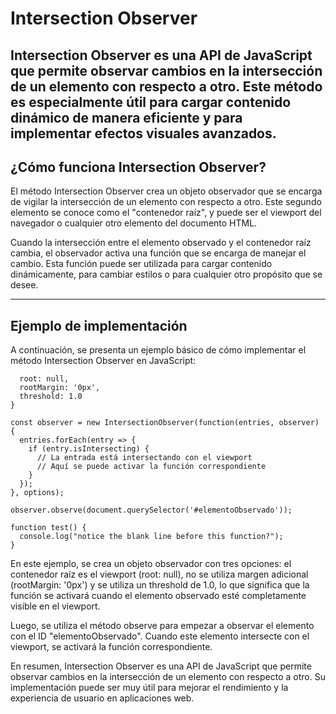 # Intersection Observer
Intersection Observer es una API de JavaScript que permite observar cambios en la intersección de un elemento con respecto a otro. Este método es especialmente útil para cargar contenido dinámico de manera eficiente y para implementar efectos visuales avanzados.
---
## ¿Cómo funciona Intersection Observer?
El método Intersection Observer crea un objeto observador que se encarga de vigilar la intersección de un elemento con respecto a otro. Este segundo elemento se conoce como el "contenedor raíz", y puede ser el viewport del navegador o cualquier otro elemento del documento HTML.

Cuando la intersección entre el elemento observado y el contenedor raíz cambia, el observador activa una función que se encarga de manejar el cambio. Esta función puede ser utilizada para cargar contenido dinámicamente, para cambiar estilos o para cualquier otro propósito que se desee.

---
## Ejemplo de implementación
A continuación, se presenta un ejemplo básico de cómo implementar el método Intersection Observer en JavaScript:
```const options = {
  root: null,
  rootMargin: '0px',
  threshold: 1.0
}

const observer = new IntersectionObserver(function(entries, observer) {
  entries.forEach(entry => {
    if (entry.isIntersecting) {
      // La entrada está intersectando con el viewport
      // Aquí se puede activar la función correspondiente
    }
  });
}, options);

observer.observe(document.querySelector('#elementoObservado'));
```

```
function test() {
  console.log("notice the blank line before this function?");
}
```

En este ejemplo, se crea un objeto observador con tres opciones: el contenedor raíz es el viewport (root: null), no se utiliza margen adicional (rootMargin: '0px') y se utiliza un threshold de 1.0, lo que significa que la función se activará cuando el elemento observado esté completamente visible en el viewport.

Luego, se utiliza el método observe para empezar a observar el elemento con el ID "elementoObservado". Cuando este elemento intersecte con el viewport, se activará la función correspondiente.

En resumen, Intersection Observer es una API de JavaScript que permite observar cambios en la intersección de un elemento con respecto a otro. Su implementación puede ser muy útil para mejorar el rendimiento y la experiencia de usuario en aplicaciones web.